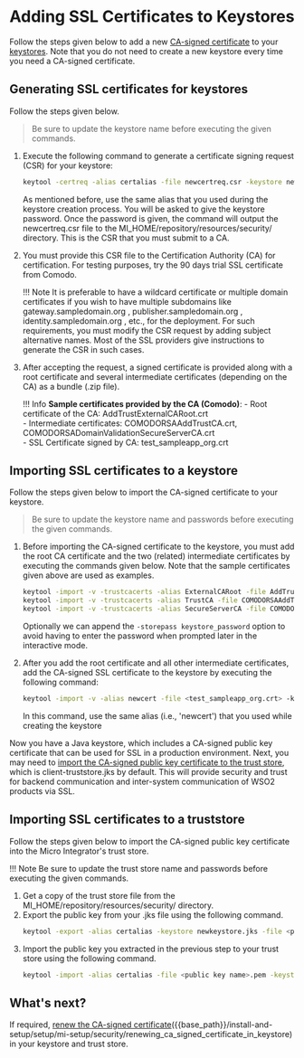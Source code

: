 # Adding SSL Certificates to Keystores

Follow the steps given below to add a new [CA-signed certificate]({{base_path}}/reference/mi-security-reference/using-keystores) to your [keystores]({{base_path}}/reference/mi-security-reference/using-keystores). Note that you do not need to create a new keystore every time you need a CA-signed certificate.

## Generating SSL certificates for keystores

Follow the steps given below.

> Be sure to update the keystore name before executing the given commands.

1. Execute the following command to generate a certificate signing request (CSR) for your keystore:
    ```bash
    keytool -certreq -alias certalias -file newcertreq.csr -keystore newkeystore.jks
    ```
    As mentioned before, use the same alias that you used during the keystore creation process. You will be asked to give the keystore password. Once the password is given, the command will output the newcertreq.csr file to the MI_HOME/repository/resources/security/ directory. This is the CSR that you must submit to a CA.

2. You must provide this CSR file to the Certification Authority (CA) for certification. For testing purposes, try the 90 days trial SSL certificate from Comodo.

    !!! Note
        It is preferable to have a wildcard certificate or multiple domain certificates if you wish to have multiple subdomains like gateway.sampledomain.org , publisher.sampledomain.org , identity.sampledomain.org , etc., for the deployment. For such requirements, you must modify the CSR request by adding subject alternative names. Most of the SSL providers give instructions to generate the CSR in such cases.

3. After accepting the request, a signed certificate is provided along with a root certificate and several intermediate certificates (depending on the CA) as a bundle (.zip file).

    !!! Info
        **Sample certificates provided by the CA (Comodo)**:
        -   Root certificate of the CA: AddTrustExternalCARoot.crt  
        -   Intermediate certificates:  COMODORSAAddTrustCA.crt, COMODORSADomainValidationSecureServerCA.crt  
        -   SSL Certificate signed by CA: test_sampleapp_org.crt

## Importing SSL certificates to a keystore

Follow the steps given below to import the CA-signed certificate to your keystore.

> Be sure to update the keystore name and passwords before executing the given commands.

1. Before importing the CA-signed certificate to the keystore, you must add the root CA certificate and the two (related) intermediate certificates by executing the commands given below. Note that the sample certificates given above are used as examples.
    ```bash
    keytool -import -v -trustcacerts -alias ExternalCARoot -file AddTrustExternalCARoot.crt -keystore newkeystore.jks -storepass mypassword
    keytool -import -v -trustcacerts -alias TrustCA -file COMODORSAAddTrustCA.crt -keystore newkeystore.jks -storepass mypassword
    keytool -import -v -trustcacerts -alias SecureServerCA -file COMODORSADomainValidationSecureServerCA.crt -keystore newkeystore.jks -storepass mypassword
    ```
    Optionally we can append the `-storepass keystore_password` option to avoid having to enter the password when prompted later in the interactive mode.

2. After you add the root certificate and all other intermediate certificates, add the CA-signed SSL certificate to the keystore by executing the following command:
    ```bash
    keytool -import -v -alias newcert -file <test_sampleapp_org.crt> -keystore newkeystore.jks -keypass mypassword -storepass mypassword
    ```
    In this command, use the same alias (i.e., 'newcert') that you used while creating the keystore

Now you have a Java keystore, which includes a CA-signed public key certificate that can be used for SSL in a production environment. Next, you may need to [import the CA-signed public key certificate to the trust store](#importing-ssl-certificates-to-a-truststore), which is client-truststore.jks by default. This will provide security and trust for backend communication and inter-system communication of WSO2 products via SSL.

## Importing SSL certificates to a truststore

Follow the steps given below to import the CA-signed public key certificate into the Micro Integrator's trust store.

!!! Note
    Be sure to update the trust store name and passwords before executing the given commands.

1. Get a copy of the trust store file from the MI_HOME/repository/resources/security/ directory.
2. Export the public key from your .jks file using the following command.
    ```bash
    keytool -export -alias certalias -keystore newkeystore.jks -file <public key name>.pem
    ```
3. Import the public key you extracted in the previous step to your trust store using the following command.
    ```bash
    keytool -import -alias certalias -file <public key name>.pem -keystore client-truststore.jks -storepass wso2carbon
    ```

## What's next?

If required, [renew the CA-signed certificate]({{base_path}})({{base_path}}/install-and-setup/setup/mi-setup/security/renewing_ca_signed_certificate_in_keystore) in your keystore and trust store.
